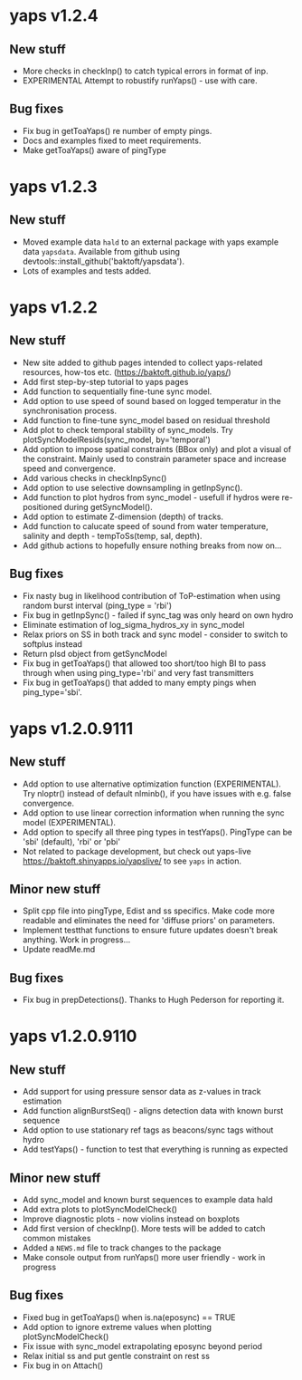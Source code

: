 # yaps v1.2.4

## New stuff
* More checks in checkInp() to catch typical errors in format of inp.
* EXPERIMENTAL Attempt to robustify runYaps() - use with care.

## Bug fixes
* Fix bug in getToaYaps() re number of empty pings.
* Docs and examples fixed to meet requirements.
* Make getToaYaps() aware of pingType


# yaps v1.2.3

## New stuff
* Moved example data `hald` to an external package with yaps example data `yapsdata`. Available from github using devtools::install_github('baktoft/yapsdata').
* Lots of examples and tests added.


# yaps v1.2.2

## New stuff
* New site added to github pages intended to collect yaps-related resources, how-tos etc. (https://baktoft.github.io/yaps/)
* Add first step-by-step tutorial to yaps pages
* Add function to sequentially fine-tune sync model.
* Add option to use speed of sound based on logged temperatur in the synchronisation process.
* Add function to fine-tune sync_model based on residual threshold
* Add plot to check temporal stability of sync_models. Try plotSyncModelResids(sync_model, by='temporal')
* Add option to impose spatial constraints (BBox only) and plot a visual of the constraint. Mainly used to constrain parameter space and increase speed and convergence.
* Add various checks in checkInpSync()
* Add option to use selective downsampling in getInpSync(). 
* Add function to plot hydros from sync_model - usefull if hydros were re-positioned during getSyncModel().
* Add option to estimate Z-dimension (depth) of tracks.
* Add function to calucate speed of sound from water temperature, salinity and depth - tempToSs(temp, sal, depth).
* Add github actions to hopefully ensure nothing breaks from now on...

## Bug fixes
* Fix nasty bug in likelihood contribution of ToP-estimation when using random burst interval (ping_type = 'rbi')
* Fix bug in getInpSync() - failed if sync_tag was only heard on own hydro
* Eliminate estimation of log_sigma_hydros_xy in sync_model
* Relax priors on SS in both track and sync model - consider to switch to softplus instead
* Return plsd object from getSyncModel
* Fix bug in getToaYaps() that allowed too short/too high BI to pass through when using ping_type='rbi' and very fast transmitters
* Fix bug in getToaYaps() that added to many empty pings when ping_type='sbi'.


# yaps v1.2.0.9111

## New stuff
* Add option to use alternative optimization function (EXPERIMENTAL). Try nloptr() instead of default nlminb(), if you have issues with e.g. false convergence.
* Add option to use linear correction information when running the sync model (EXPERIMENTAL).
* Add option to specify all three ping types in testYaps(). PingType can be 'sbi' (default), 'rbi' or 'pbi'
* Not related to package development, but check out yaps-live https://baktoft.shinyapps.io/yapslive/ to see `yaps` in action.


## Minor new stuff
* Split cpp file into pingType, Edist and ss specifics. Make code more readable and eliminates the need for 'diffuse priors' on parameters.
* Implement testthat functions to ensure future updates doesn't break anything. Work in progress...
* Update readMe.md

## Bug fixes
* Fix bug in prepDetections(). Thanks to Hugh Pederson for reporting it.


# yaps v1.2.0.9110

## New stuff
* Add support for using pressure sensor data as z-values in track estimation
* Add function alignBurstSeq() - aligns detection data with known burst sequence
* Add option to use stationary ref tags as beacons/sync tags without hydro
* Add testYaps() - function to test that everything is running as expected

## Minor new stuff
* Add sync_model and known burst sequences to example data hald
* Add extra plots to plotSyncModelCheck()
* Improve diagnostic plots - now violins instead on boxplots
* Add first version of checkInp(). More tests will be added to catch common mistakes
* Added a `NEWS.md` file to track changes to the package
* Make console output from runYaps() more user friendly - work in progress

## Bug fixes
* Fixed bug in getToaYaps() when is.na(eposync) == TRUE
* Add option to ignore extreme values when plotting plotSyncModelCheck()
* Fix issue with sync_model extrapolating eposync beyond period
* Relax initial ss and put gentle constraint on rest ss
* Fix bug in on Attach()

